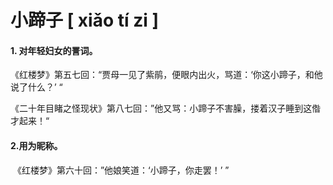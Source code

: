 # 小蹄子    [ xiǎo tí zi ]

#### 1. 对年轻妇女的詈词。

​	《红楼梦》第五七回：“贾母一见了紫鹃，便眼内出火，骂道：‘你这小蹄子，和他说了什么？’ “

​	 《二十年目睹之怪现状》第八七回：”他又骂：小蹄子不害臊，搂着汉子睡到这偺才起来！“

#### 2.用为昵称。

​	《红楼梦》第六十回：”他娘笑道：‘小蹄子，你走罢！’ ”
